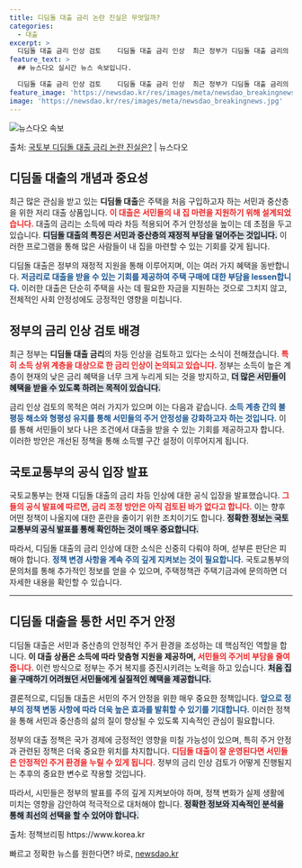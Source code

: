 ```yaml
---
title: 디딤돌 대출 금리 논란 진실은 무엇일까?
categories:
  - 대출
excerpt: >
  디딤돌 대출 금리 인상 검토    디딤돌 대출 금리 인상  최근 정부가 디딤돌 대출 금리의 차등 인상을 검토…
feature_text: >
  ## 뉴스다오 실시간 뉴스 속보입니다.

  디딤돌 대출 금리 인상 검토    디딤돌 대출 금리 인상  최근 정부가 디딤돌 대출 금리의 차등 인상을 검토…
feature_image: 'https://newsdao.kr/res/images/meta/newsdao_breakingnews.jpg'
image: 'https://newsdao.kr/res/images/meta/newsdao_breakingnews.jpg'
---
```


![뉴스다오 속보](https://newsdao.kr/res/images/meta/newsdao_breakingnews.jpg)

<p>출처: <a href="https://newsdao.kr/5117" rel="dofollow">국토부 디딤돌 대출 금리 논란 진실은?</a> | 뉴스다오</p>

<h2 data-ke-size="size26">디딤돌 대출의 개념과 중요성</h2>
<p data-ke-size="size16">최근 많은 관심을 받고 있는 <b>디딤돌 대출</b>은 주택을 처음 구입하고자 하는 서민과 중산층을 위한 저리 대출 상품입니다. <b><span style="color: #ee2323;">이 대출은 서민들의 내 집 마련을 지원하기 위해 설계되었습니다.</span></b> 대출의 금리는 소득에 따라 차등 적용되어 주거 안정성을 높이는 데 초점을 두고 있습니다. <b><span style="background-color: #21538527;">디딤돌 대출의 특징은 서민과 중산층의 재정적 부담을 덜어주는 것입니다.</span></b> 이러한 프로그램을 통해 많은 사람들이 내 집을 마련할 수 있는 기회를 갖게 됩니다.</p>
<p data-ke-size="size16">디딤돌 대출은 정부의 재정적 지원을 통해 이루어지며, 이는 여러 가지 혜택을 동반합니다. <b><span style="color: #1a5490;">저금리로 대출을 받을 수 있는 기회를 제공하여 주택 구매에 대한 부담을 lessen합니다.</span></b> 이러한 대출은 단순히 주택을 사는 데 필요한 자금을 지원하는 것으로 그치지 않고, 전체적인 사회 안정성에도 긍정적인 영향을 미칩니다.</p>

<h2 data-ke-size="size26">정부의 금리 인상 검토 배경</h2>
<p data-ke-size="size16">최근 정부는 <b>디딤돌 대출 금리</b>의 차등 인상을 검토하고 있다는 소식이 전해졌습니다. <b><span style="color: #ee2323;">특히 소득 상위 계층을 대상으로 한 금리 인상이 논의되고 있습니다.</span></b> 정부는 소득이 높은 계층이 현재의 낮은 금리 혜택을 너무 크게 누리게 되는 것을 방지하고, <b><span style="background-color: #21538527;">더 많은 서민들이 혜택을 받을 수 있도록 하려는 목적이 있습니다.</span></b></p>
<p data-ke-size="size16">금리 인상 검토의 목적은 여러 가지가 있으며 이는 다음과 같습니다. <b><span style="color: #1a5490;">소득 계층 간의 불평등 해소와 형평성 유지를 통해 서민들의 주거 안정성을 강화하고자 하는 것입니다.</span></b> 이를 통해 서민들이 보다 나은 조건에서 대출을 받을 수 있는 기회를 제공하고자 합니다. 이러한 방안은 개선된 정책을 통해 소득별 구간 설정이 이루어지게 됩니다.</p>

<h2 data-ke-size="size26">국토교통부의 공식 입장 발표</h2>
<p data-ke-size="size16">국토교통부는 현재 디딤돌 대출의 금리 차등 인상에 대한 공식 입장을 발표했습니다. <b><span style="color: #ee2323;">그들의 공식 발표에 따르면, 금리 조정 방안은 아직 검토된 바가 없다고 합니다.</span></b> 이는 향후 어떤 정책이 나올지에 대한 혼란을 줄이기 위한 조치이기도 합니다. <b><span style="background-color: #21538527;">정확한 정보는 국토교통부의 공식 발표를 통해 확인하는 것이 매우 중요합니다.</span></b></p>
<p data-ke-size="size16">따라서, 디딤돌 대출의 금리 인상에 대한 소식은 신중히 다뤄야 하며, 섣부른 판단은 피해야 합니다. <b><span style="color: #1a5490;">정책 변경 사항을 계속 주의 깊게 지켜보는 것이 필요합니다.</span></b> 국토교통부의 문의처를 통해 추가적인 정보를 얻을 수 있으며, 주택정책관 주택기금과에 문의하면 더 자세한 내용을 확인할 수 있습니다.</p>

<hr />

<h2 data-ke-size="size26">디딤돌 대출을 통한 서민 주거 안정</h2>
<p data-ke-size="size16">디딤돌 대출은 서민과 중산층의 안정적인 주거 환경을 조성하는 데 핵심적인 역할을 합니다. <b>이 대출 상품은 소득에 따라 맞춤형 지원을 제공하며, <span style="color: #ee2323;">서민들의 주거비 부담을 줄여줍니다.</span></b> 이런 방식으로 정부는 주거 복지를 증진시키려는 노력을 하고 있습니다. <b><span style="background-color: #21538527;">처음 집을 구매하기 어려웠던 서민들에게 실질적인 혜택을 제공합니다.</span></b></p>
<p data-ke-size="size16">결론적으로, 디딤돌 대출은 서민의 주거 안정을 위한 매우 중요한 정책입니다. <b><span style="color: #1a5490;">앞으로 정부의 정책 변동 사항에 따라 더욱 높은 효과를 발휘할 수 있기를 기대합니다.</span></b> 이러한 정책을 통해 서민과 중산층의 삶의 질이 향상될 수 있도록 지속적인 관심이 필요합니다.</p>

<p data-ke-size="size16">정부의 대출 정책은 국가 경제에 긍정적인 영향을 미칠 가능성이 있으며, 특히 주거 안정과 관련된 정책은 더욱 중요한 위치를 차지합니다. <b><span style="color: #ee2323;">디딤돌 대출이 잘 운영된다면 서민들은 안정적인 주거 환경을 누릴 수 있게 됩니다.</span></b> 정부의 금리 인상 검토가 어떻게 진행될지는 추후의 중요한 변수로 작용할 것입니다.</p>

<p data-ke-size="size16">따라서, 시민들은 정부의 발표를 주의 깊게 지켜보아야 하며, 정책 변화가 실제 생활에 미치는 영향을 감안하여 적극적으로 대처해야 합니다. <b><span style="background-color: #21538527;">정확한 정보와 지속적인 분석을 통해 최선의 선택을 할 수 있어야 합니다.</span></b></p>

<p data-ke-size="size16">출처: 정책브리핑 https://www.korea.kr</p> 

빠르고 정확한 뉴스를 원한다면? 바로, <a href="https://newsdao.kr" rel="dofollow">newsdao.kr</a>



